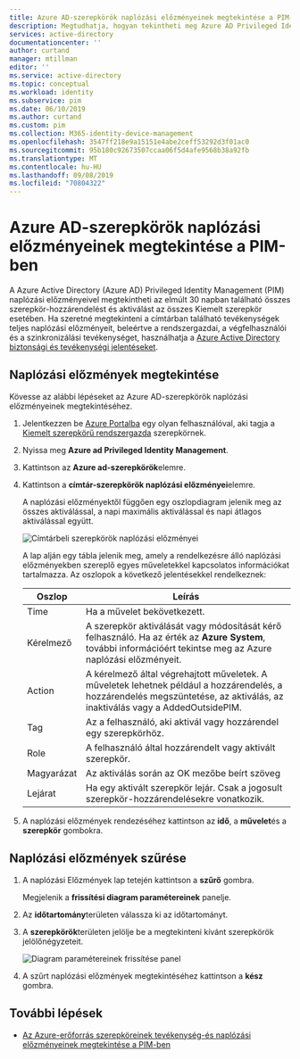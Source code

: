 ```yaml
---
title: Azure AD-szerepkörök naplózási előzményeinek megtekintése a PIM-Azure Active Directoryban | Microsoft Docs
description: Megtudhatja, hogyan tekintheti meg Azure AD Privileged Identity Management (PIM) Azure AD-szerepkörök naplózási előzményeit.
services: active-directory
documentationcenter: ''
author: curtand
manager: mtillman
editor: ''
ms.service: active-directory
ms.topic: conceptual
ms.workload: identity
ms.subservice: pim
ms.date: 06/10/2019
ms.author: curtand
ms.custom: pim
ms.collection: M365-identity-device-management
ms.openlocfilehash: 3547ff218e9a15151e4abe2ceff53292d3f01ac0
ms.sourcegitcommit: 95b180c92673507ccaa06f5d4afe9568b38a92fb
ms.translationtype: MT
ms.contentlocale: hu-HU
ms.lasthandoff: 09/08/2019
ms.locfileid: "70804322"
---
```

# <a name="view-audit-history-for-azure-ad-roles-in-pim"></a>Azure AD-szerepkörök naplózási előzményeinek megtekintése a PIM-ben

A Azure Active Directory (Azure AD) Privileged Identity Management (PIM) naplózási előzményeivel megtekintheti az elmúlt 30 napban található összes szerepkör-hozzárendelést és aktiválást az összes Kiemelt szerepkör esetében. Ha szeretné megtekinteni a címtárban található tevékenységek teljes naplózási előzményeit, beleértve a rendszergazdai, a végfelhasználói és a szinkronizálási tevékenységet, használhatja a [Azure Active Directory biztonsági és tevékenységi jelentéseket](../reports-monitoring/overview-reports.md).

## <a name="view-audit-history"></a>Naplózási előzmények megtekintése

Kövesse az alábbi lépéseket az Azure AD-szerepkörök naplózási előzményeinek megtekintéséhez.

1. Jelentkezzen be [Azure Portalba](https://portal.azure.com/) egy olyan felhasználóval, aki tagja a [Kiemelt szerepkörű rendszergazda](../users-groups-roles/directory-assign-admin-roles.md#privileged-role-administrator) szerepkörnek.

1. Nyissa meg **Azure ad Privileged Identity Management**.

1. Kattintson az **Azure ad-szerepkörök**elemre.

1. Kattintson a **címtár-szerepkörök naplózási előzményei**elemre.

    A naplózási előzményektől függően egy oszlopdiagram jelenik meg az összes aktiválással, a napi maximális aktiválással és napi átlagos aktiválással együtt.

    ![Címtárbeli szerepkörök naplózási előzményei](media/pim-how-to-use-audit-log/directory-roles-audit-history.png)

    A lap alján egy tábla jelenik meg, amely a rendelkezésre álló naplózási előzményekben szereplő egyes műveletekkel kapcsolatos információkat tartalmazza. Az oszlopok a következő jelentésekkel rendelkeznek:

    | Oszlop | Leírás |
    | --- | --- |
    | Time | Ha a művelet bekövetkezett. |
    | Kérelmező | A szerepkör aktiválását vagy módosítását kérő felhasználó. Ha az érték az **Azure System**, további információért tekintse meg az Azure naplózási előzményeit. |
    | Action | A kérelmező által végrehajtott műveletek. A műveletek lehetnek például a hozzárendelés, a hozzárendelés megszüntetése, az aktiválás, az inaktiválás vagy a AddedOutsidePIM. |
    | Tag | Az a felhasználó, aki aktivál vagy hozzárendel egy szerepkörhöz. |
    | Role | A felhasználó által hozzárendelt vagy aktivált szerepkör. |
    | Magyarázat | Az aktiválás során az OK mezőbe beírt szöveg |
    | Lejárat | Ha egy aktivált szerepkör lejár. Csak a jogosult szerepkör-hozzárendelésekre vonatkozik. |

1. A naplózási előzmények rendezéséhez kattintson az **idő**, a **művelet**és a **szerepkör** gombokra.

## <a name="filter-audit-history"></a>Naplózási előzmények szűrése

1. A naplózási Előzmények lap tetején kattintson a **szűrő** gombra.

    Megjelenik a **frissítési diagram paramétereinek** panelje.

1. Az **időtartomány**területen válassza ki az időtartományt.

1. A **szerepkörök**területen jelölje be a megtekinteni kívánt szerepkörök jelölőnégyzeteit.

    ![Diagram paramétereinek frissítése panel](media/pim-how-to-use-audit-log/update-chart-parameters.png)

1. A szűrt naplózási előzmények megtekintéséhez kattintson a **kész** gombra.

## <a name="next-steps"></a>További lépések

- [Az Azure-erőforrás szerepköreinek tevékenység-és naplózási előzményeinek megtekintése a PIM-ben](azure-pim-resource-rbac.md)
